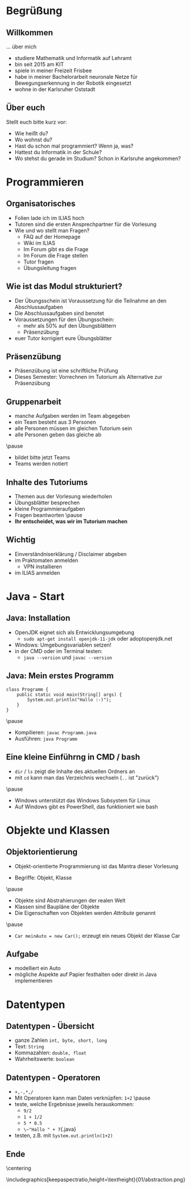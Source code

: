 # Begrüßung
## Willkommen
... über mich

- studiere Mathematik und Informatik auf Lehramt
- bin seit 2015 am KIT
- spiele in meiner Freizeit Frisbee
- habe in meiner Bachelorarbeit neuronale Netze für Bewegungserkennung in der Robotik eingesetzt
- wohne in der Karlsruher Oststadt

## Über euch

Stellt euch bitte kurz vor:

- Wie heißt du?
- Wo wohnst du?
- Hast du schon mal programmiert? Wenn ja, was?
- Hattest du Informatik in der Schule?
- Wo stehst du gerade im Studium? Schon in Karlsruhe angekommen?

# Programmieren

## Organisatorisches

- Folien lade ich im ILIAS hoch
- Tutoren sind die ersten Ansprechpartner für die Vorlesung
- Wie und wo stellt man Fragen?
    - FAQ auf der Homepage
    - Wiki im ILIAS
    - Im Forum gibt es die Frage
    - Im Forum die Frage stellen
    - Tutor fragen
    - Übungsleitung fragen

## Wie ist das Modul strukturiert?

- Der Übungsschein ist Voraussetzung für die Teilnahme an den Abschlussaufgaben
- Die Abschlussaufgaben sind benotet
- Voraussetzungen für den Übungsschein:
    - mehr als 50% auf den Übungsblättern
    - Präsenzübung
- euer Tutor korrigiert eure Übungsblätter

## Präsenzübung

- Präsenzübung ist eine schriftliche Prüfung
- Dieses Semester: Vorrechnen im Tutorium als Alternative zur Präsenzübung

## Gruppenarbeit

- manche Aufgaben werden im Team abgegeben
- ein Team besteht aus 3 Personen
- alle Personen müssen im gleichen Tutorium sein
- alle Personen geben das gleiche ab

\pause
- bildet bitte jetzt Teams
- Teams werden notiert


## Inhalte des Tutoriums
- Themen aus der Vorlesung wiederholen
- Übungsblätter besprechen
- kleine Programmieraufgaben
- Fragen beantworten
\pause
- __Ihr entscheidet, was wir im Tutorium machen__

## Wichtig

- Einverständniserklärung / Disclaimer abgeben
- im Praktomaten anmelden
    - VPN installieren
- im ILIAS anmelden

# Java - Start

## Java: Installation
- OpenJDK eignet sich als Entwicklungsumgebung
    - `sudo apt-get install openjdk-11-jdk` oder adoptopenjdk.net
- Windows: Umgebungsvariablen setzen!
- in der CMD oder im Terminal testen:
    - `java --version` und `javac --version`


## Java: Mein erstes Programm

~~~{.java}
class Programm {
    public static void main(String[] args) {
        System.out.println("Hallo :-)");
    }
}
~~~
\pause
- Kompilieren: `javac Programm.java`
- Ausführen: `java Programm`

## Eine kleine Einführng in CMD / bash

- `dir` / `ls` zeigt die Inhalte des aktuellen Ordners an
- mit `cd` kann man das Verzeichnis wechseln (`..` ist "zurück")

\pause
- Windows unterstützt das Windows Subsystem für Linux
- Auf Windows gibt es PowerShell, das funktioniert wie bash


# Objekte und Klassen

## Objektorientierung
- Objekt-orientierte Programmierung ist das Mantra dieser Vorlesung

- Begriffe: Objekt, Klasse

\pause
- Objekte sind Abstrahierungen der realen Welt
- Klassen sind Baupläne der Objekte
- Die Eigenschaften von Objekten werden _Attribute_ genannt

\pause
- `Car meinAuto = new Car();` erzeugt ein neues Objekt der Klasse Car

## Aufgabe

- modelliert ein Auto
- mögliche Aspekte auf Papier festhalten oder direkt in Java implementieren

# Datentypen

## Datentypen - Übersicht

- ganze Zahlen `int, byte, short, long`
- Text: `String`
- Kommazahlen: `double, float`
- Wahrheitswerte: `boolean` 

## Datentypen - Operatoren

- `+,-,*,/`
- Mit Operatoren kann man Daten verknüpfen: `1+2`
\pause
- teste, welche Ergebnisse jeweils herauskommen:
    - `9/2`
    - `1 + 1/2`
    - `5 * 0.5`
    - `\~"Hallo " + 7`{.java}
- testen, z.B. mit `System.out.println(1+2)`

## Ende

\centering

\includegraphics[keepaspectratio,height=\textheight}{01/abstraction.png}

<!---![xkcd: Abstraction](01/abstraction.png){height=80%,keepaspectratio}-->

